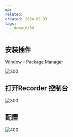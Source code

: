 ```yaml
---
up: 
related: 
created: 2024-02-03
tags:
  - domain/3d
---
```


## 安装插件

Window - Package Manager

![300](https://s1.vika.cn/space/2024/02/03/8b86dc3de21a45cfb5beb5642b431560)

## 打开Recorder 控制台

![300](https://s1.vika.cn/space/2024/02/03/4218033884604fbb8ea4acb2cecf3549)

## 配置

![400](https://s1.vika.cn/space/2024/02/03/1db31acf73d4412ba7b0dd486090660e)
